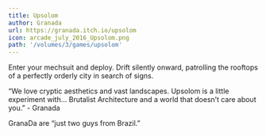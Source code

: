 ```yaml
---
title: Upsolom
author: Granada
url: https://granada.itch.io/upsolom
icon: arcade_july_2016_Upsolom.png 
path: '/volumes/3/games/upsolom'
---
```

Enter your mechsuit and deploy. Drift silently onward, patrolling the rooftops of a
perfectly orderly city in search of signs.

“We love cryptic aesthetics and vast landscapes. Upsolom is a little experiment with...
Brutalist Architecture and a world that doesn’t care about you.” - Granada

GranaDa are “just two guys from Brazil.”